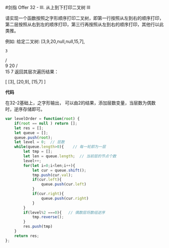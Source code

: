 #剑指 Offer 32 - III. 从上到下打印二叉树 III

请实现一个函数按照之字形顺序打印二叉树，即第一行按照从左到右的顺序打印，第二层按照从右到左的顺序打印，第三行再按照从左到右的顺序打印，其他行以此类推。


例如:
给定二叉树: [3,9,20,null,null,15,7],

    3
   / \
  9  20
    /  \
   15   7
返回其层次遍历结果：

[
  [3],
  [20,9],
  [15,7]
]
 
 
**代码**

在32-2基础上，之字形输出， 可以由2的结果，添加层数变量，当层数为偶数时，逆序存储即可。

```js
var levelOrder = function(root) {
    if(root == null ) return [];
    let res = [];
    let queue = [];
    queue.push(root);
    let level = 0;  // 层数
    while(queue.length>0){    // 每一轮即为一层
        let tmp = [];
        let len = queue.length;  // 当前层的节点个数
        level++;
        for(let i=0;i<len;i++){
            let cur = queue.shift();
            tmp.push(cur.val);
            if(cur.left){ 
                queue.push(cur.left)
            }
            if(cur.right){
                queue.push(cur.right)
            }
        }
        if(level%2 ===0){   // 偶数层将数组逆序
            tmp.reverse();
        }
        res.push(tmp)
    }
    return res;
};
```